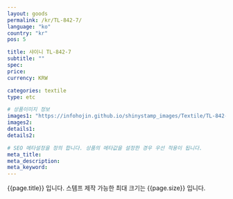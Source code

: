 ```yaml
---
layout: goods
permalink: /kr/TL-842-7/
language: "ko"
country: "kr"
pos: 5

title: 샤이니 TL-842-7
subtitle: ""
spec: 
price: 
currency: KRW

categories: textile
type: etc

# 상품이미지 정보
images1: "https://infohojin.github.io/shinystamp_images/Textile/TL-842-7/TL-842-7_1.jpg"
images2:
details1:
details2:    

# SEO 메타설정을 정의 합니다. 상품의 메타값을 설정한 경우 우선 적용이 됩니다.
meta_title: 
meta_description:
meta_keyword:
---
```


{{page.title}} 입니다. 스템프 제작 가능한 최대 크기는 {{page.size}} 입니다.